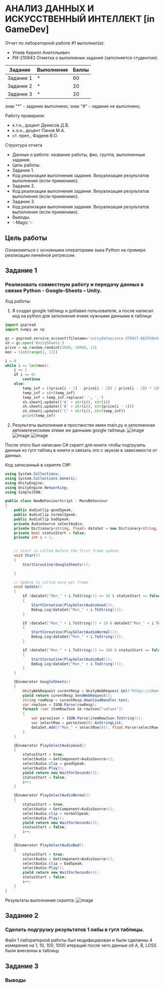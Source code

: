 # АНАЛИЗ ДАННЫХ И ИСКУССТВЕННЫЙ ИНТЕЛЛЕКТ [in GameDev]
Отчет по лабораторной работе #1 выполнил(а):
- Упаев Кирилл Анатольевич 
- РИ-210943
Отметка о выполнении заданий (заполняется студентом):

| Задание | Выполнение | Баллы |
| ------ | ------ | ------ |
| Задание 1 | * | 60 |
| Задание 2 | * | 20 |
| Задание 3 | * | 20 |

знак "*" - задание выполнено; знак "#" - задание не выполнено;

Работу проверили:
- к.т.н., доцент Денисов Д.В.
- к.э.н., доцент Панов М.А.
- ст. преп., Фадеев В.О.

Структура отчета

- Данные о работе: название работы, фио, группа, выполненные задания.
- Цель работы.
- Задание 1.
- Код реализации выполнения задания. Визуализация результатов выполнения (если применимо).
- Задание 2.
- Код реализации выполнения задания. Визуализация результатов выполнения (если применимо).
- Задание 3.
- Код реализации выполнения задания. Визуализация результатов выполнения (если применимо).
- Выводы.
- ✨Magic ✨

## Цель работы
Ознакомиться с основными операторами зыка Python на примере реализации линейной регрессии.

## Задание 1
### Реализовать совместную работу и передачу данных в связке Python - Google-Sheets – Unity.
Ход работы: 
1. Я создал google таблицу и добавил пользователя, а после написал код на python для заполнения ячеек нужными данными в таблице
```py
import gspread
import numpy as np

gc = gspread.service_account(filename='unitydatascince-370917-682594e4a037.json')
sh = gc.open('UnitySheets')
price = np.random.randint(2000, 10000, 11)
mon = list(range(1, 11))

i = 0
while i <= len(mon):
    i += 1
    if i == 0:
        continue
    else:
        temp_inf = ((price[i - 1] - price[i - 2]) / price[i - 2]) * 100
        temp_inf = str(temp_inf)
        temp_inf = temp_inf.replace('.', ',')
        sh.sheet1.update(('A' + str(i)), str(i))
        sh.sheet1.update(('B' + str(i)), str(price[i - 1]))
        sh.sheet1.update(('C' + str(i)), str(temp_inf))
        print(temp_inf)
```

2. Результаты выполнения в простанстве имен main.py и заполненная автоматическими этими же данными google таблица:
![image](https://user-images.githubusercontent.com/104893843/206854024-0d545429-7528-4524-af95-a0ef5e95e7b9.png)
![image](https://user-images.githubusercontent.com/104893843/206854035-720ce92c-ce19-4340-b209-3bd78f08a02b.png)
![image](https://user-images.githubusercontent.com/104893843/206920345-150cae1c-ccb8-44c1-a0a8-97ecc985cda4.png)

После этого был написанн C# скрипт для юнити чтобы подгрузить данные из гугл таблиц в юнити и связать это с звуком в зависимости от данных.

Код записанный в скрипте С№:
```c#
using System.Collections;
using System.Collections.Generic;
using UnityEngine;
using UnityEngine.Networking;
using SimpleJSON;

public class NewBehaviourScript : MonoBehaviour
{
    public AudioClip goodSpeak;
    public AudioClip normalSpeak;
    public AudioClip badSpeak;
    private AudioSource selectAudio;
    private Dictionary<string, float> dataSet = new Dictionary<string, float>();
    private bool statusStart = false;
    private int i = 1;

 
    // Start is called before the first frame update
    void Start()
    {
        StartCoroutine(GoogleSheets());

    }

    // Update is called once per frame
    void Update()
    {
        if (dataSet["Mon_" + i.ToString()] <= 10 & statusStart == false & i != dataSet.Count)
        {
            StartCoroutine(PlaySelectAudioGood());
            Debug.Log(dataSet["Mon_" + i.ToString()]);
        }

        if (dataSet["Mon_" + i.ToString()] > 10 & dataSet["Mon_" + i.ToString()] <= 100 & statusStart == false & i != dataSet.Count)
        {
            StartCoroutine(PlaySelectAudioNormal());
            Debug.Log(dataSet["Mon_" + i.ToString()]);
        }

        if (dataSet["Mon_" + i.ToString()] >= 100 & statusStart == false & i != dataSet.Count)
        {
            StartCoroutine(PlaySelectAudioBad());
            Debug.Log(dataSet["Mon_" + i.ToString()]);
        }
    }

    IEnumerator GoogleSheets()
    {
        UnityWebRequest curentResp = UnityWebRequest.Get("https://sheets.googleapis.com/v4/spreadsheets/11OrVsuBftaqx-aVzEqo8SA8FyxlovmJQdGOqDjuu2VE/values/Лист1?key=AIzaSyCkKLOv5Wvmfpkco4Bp-LfoCPYLK3YyldU");
        yield return curentResp.SendWebRequest();
        string rowResp = curentResp.downloadHandler.text;
        var rowJson = JSON.Parse(rowResp); 
        foreach (var itemRowJson in rowJson["values"]) 
        {
            var parseJson = JSON.Parse(itemRowJson.ToString());
            var selectRow = parseJson[0].AsStringList;
            dataSet.Add(("Mon_" + selectRow[0]), float.Parse(selectRow[2]));
        }
    }

    IEnumerator PlaySelectAudioGood()
    {
        statusStart = true;
        selectAudio = GetComponent<AudioSource>();
        selectAudio.clip = goodSpeak;
        selectAudio.Play();
        yield return new WaitForSeconds(3);
        statusStart = false;
        i++;
    }

    IEnumerator PlaySelectAudioNormal()
    {
        statusStart = true;
        selectAudio = GetComponent<AudioSource>();
        selectAudio.clip = normalSpeak;
        selectAudio.Play();
        yield return new WaitForSeconds(3);
        statusStart = false;
        i++;
    }

    IEnumerator PlaySelectAudioBad()
    {
        statusStart = true;
        selectAudio = GetComponent<AudioSource>();
        selectAudio.clip = badSpeak;
        selectAudio.Play();
        yield return new WaitForSeconds(4);
        statusStart = false;
        i++;
    }
}
```
Результаты выполнения скрипта:
![image](https://user-images.githubusercontent.com/104893843/206923040-8adfb059-bbd5-4564-8fc8-212d35e0092e.png)



## Задание 2
### Сделать подгрузку результатов 1 лабы в гугл таблицы.
Файл 1 лабораторной работы был модифицирован и были сделанны 4 измерения на 1, 10, 100, 1000 итераций после чего данные об A, B, LOSS были внесенны в таблицу


## Задание 3



### Выводы

